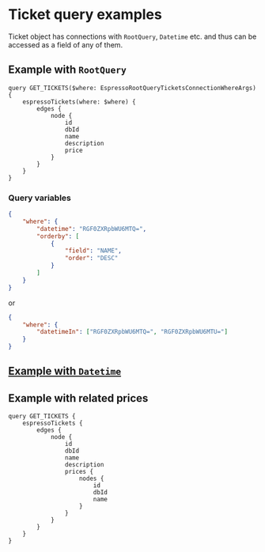 # Ticket query examples

Ticket object has connections with `RootQuery`, `Datetime` etc. and thus can be accessed as a field of any of them.

## Example with `RootQuery`

```gql
query GET_TICKETS($where: EspressoRootQueryTicketsConnectionWhereArgs) {
	espressoTickets(where: $where) {
		edges {
			node {
				id
				dbId
				name
				description
				price
			}
		}
	}
}
```

### Query variables

```json
{
	"where": {
		"datetime": "RGF0ZXRpbWU6MTQ=",
		"orderby": [
			{
				"field": "NAME",
				"order": "DESC"
			}
		]
	}
}
```

or

```json
{
	"where": {
		"datetimeIn": ["RGF0ZXRpbWU6MTQ=", "RGF0ZXRpbWU6MTU="]
	}
}
```

## [Example with `Datetime`](datetime.md)

## Example with related prices

```gql
query GET_TICKETS {
	espressoTickets {
		edges {
			node {
				id
				dbId
				name
				description
				prices {
					nodes {
						id
						dbId
						name
					}
				}
			}
		}
	}
}
```
